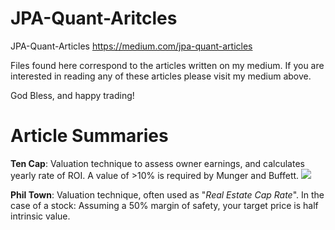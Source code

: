 # JPA-Quant-Aritcles
JPA-Quant-Articles https://medium.com/jpa-quant-articles

Files found here correspond to the articles written on my medium. If you are interested in reading any of these articles please visit my medium above.

God Bless, and happy trading!

# Article Summaries
**Ten Cap**: Valuation technique to assess owner earnings, and calculates yearly rate of ROI. A value of >10% is required by Munger and Buffett.
                <img src="https://render.githubusercontent.com/render/math?math=$\frac{Cash from Operation - Cap Ex}{Market Cap}$">


**Phil Town**: Valuation technique, often used as "_Real Estate Cap Rate_". In the case of a stock:
Assuming a 50% margin of safety, your target price is half intrinsic value.
